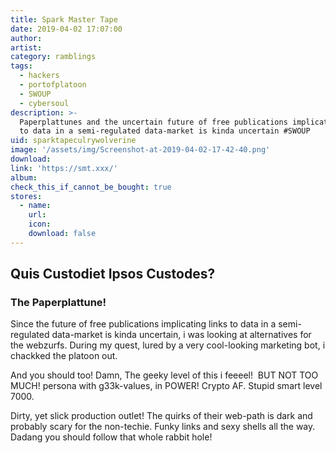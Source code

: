 ```yaml
---
title: Spark Master Tape
date: 2019-04-02 17:07:00
author:
artist:
category: ramblings
tags:
  - hackers
  - portofplatoon
  - SWOUP
  - cybersoul
description: >-
  Paperplattunes and the uncertain future of free publications implicating links
  to data in a semi-regulated data-market is kinda uncertain #SWOUP
uid: sparktapeculrywolverine
image: '/assets/img/Screenshot-at-2019-04-02-17-42-40.png'
download:
link: 'https://smt.xxx/'
album:
check_this_if_cannot_be_bought: true
stores:
  - name:
    url:
    icon:
    download: false
---
```


## Quis Custodiet Ipsos Custodes?

### The Paperplattune\!

Since the future of free publications implicating links to data in a semi-regulated data-market is kinda uncertain, i was looking at alternatives for the webzurfs. During my quest, lured by a very cool-looking marketing bot, i chackked the platoon out.

And you should too\! Damn, The geeky level of this i feeeel\!&nbsp; BUT NOT TOO MUCH\! persona with g33k-values, in POWER\! Crypto AF. Stupid smart level 7000.

Dirty, yet slick production outlet\! The quirks of their web-path is dark and probably scary for the non-techie. Funky links and sexy shells all the way. Dadang you should follow that whole rabbit hole\!